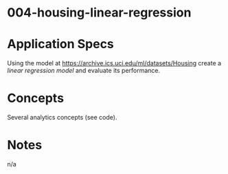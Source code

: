 004-housing-linear-regression
=============================

# Application Specs
Using the model at https://archive.ics.uci.edu/ml/datasets/Housing create a *linear regression model* and evaluate its performance. 
   

# Concepts
Several analytics concepts (see code).

# Notes
n/a